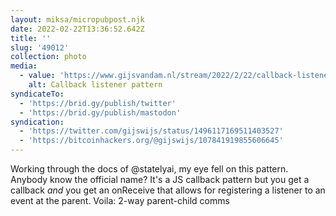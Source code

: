 ```yaml
---
layout: miksa/micropubpost.njk
date: 2022-02-22T13:36:52.642Z
title: ''
slug: '49012'
collection: photo
media:
  - value: 'https://www.gijsvandam.nl/stream/2022/2/22/callback-listener.jpg'
    alt: Callback listener pattern
syndicateTo:
  - 'https://brid.gy/publish/twitter'
  - 'https://brid.gy/publish/mastodon'
syndication:
  - 'https://twitter.com/gijswijs/status/1496117169511403527'
  - 'https://bitcoinhackers.org/@gijswijs/107841919855606645'
---
```

Working through the docs of @statelyai, my eye fell on this pattern. Anybody know the official name? It&#39;s a JS callback pattern but you get a callback *and* you get an onReceive that allows for registering a listener to an event at the parent. Voila: 2-way parent-child comms
